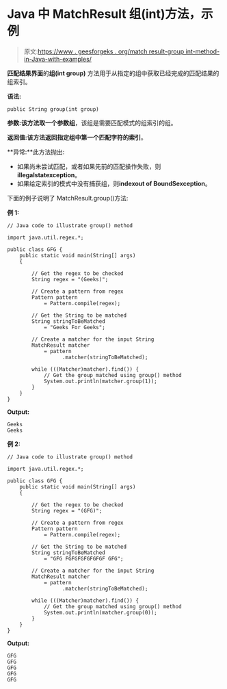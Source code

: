 # Java 中 MatchResult 组(int)方法，示例

> 原文:[https://www . geesforgeks . org/match result-group int-method-in-Java-with-examples/](https://www.geeksforgeeks.org/matchresult-groupint-method-in-java-with-examples/)

**匹配结果界面**的**组(int group)** 方法用于从指定的组中获取已经完成的匹配结果的组索引。

**语法:**

```
public String group(int group)

```

**参数:**该方法取一个参数**组**，该组是需要匹配模式的组索引的组。

**返回值:**该方法返回指定组中第一个匹配字符的**索引**。

**异常:**此方法抛出:

*   如果尚未尝试匹配，或者如果先前的匹配操作失败，则**illegalstatexception**。
*   如果给定索引的模式中没有捕获组，则**indexout of BoundSexception**。

下面的例子说明了 MatchResult.group()方法:

**例 1:**

```
// Java code to illustrate group() method

import java.util.regex.*;

public class GFG {
    public static void main(String[] args)
    {

        // Get the regex to be checked
        String regex = "(Geeks)";

        // Create a pattern from regex
        Pattern pattern
            = Pattern.compile(regex);

        // Get the String to be matched
        String stringToBeMatched
            = "Geeks For Geeks";

        // Create a matcher for the input String
        MatchResult matcher
            = pattern
                  .matcher(stringToBeMatched);

        while (((Matcher)matcher).find()) {
            // Get the group matched using group() method
            System.out.println(matcher.group(1));
        }
    }
}
```

**Output:**

```
Geeks
Geeks

```

**例 2:**

```
// Java code to illustrate group() method

import java.util.regex.*;

public class GFG {
    public static void main(String[] args)
    {

        // Get the regex to be checked
        String regex = "(GFG)";

        // Create a pattern from regex
        Pattern pattern
            = Pattern.compile(regex);

        // Get the String to be matched
        String stringToBeMatched
            = "GFG FGFGFGFGFGFGF GFG";

        // Create a matcher for the input String
        MatchResult matcher
            = pattern
                  .matcher(stringToBeMatched);

        while (((Matcher)matcher).find()) {
            // Get the group matched using group() method
            System.out.println(matcher.group(0));
        }
    }
}
```

**Output:**

```
GFG
GFG
GFG
GFG
GFG

```